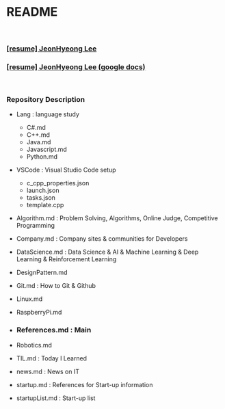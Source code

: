 README
==========


<!--
[![HitCount](http://hits.dwyl.io/zagoshipda/References.svg)](http://hits.dwyl.io/zagoshipda/References)
-->

 <br/>

### [[resume] JeonHyeong Lee](https://github.com/Zagoshipda/References/blob/master/resume_JeonHyeongLee.pdf)
### [[resume] JeonHyeong Lee (google docs)](https://docs.google.com/document/d/1Du29uBZT1mhaV0vdmqzQ9037OK156iJqqvuyMh9Fiyg/edit?usp=sharing)

 <br/>

### Repository Description
- Lang : language study
    - C#.md
    - C++.md
    - Java.md
    - Javascript.md
    - Python.md
    
- VSCode : Visual Studio Code setup
    - c_cpp_properties.json
    - launch.json
    - tasks.json
    - template.cpp

- Algorithm.md : Problem Solving, Algorithms, Online Judge, Competitive Programming

- Company.md : Company sites & communities for Developers

- DataScience.md : Data Science & AI & Machine Learning & Deep Learning & Reinforcement Learning

- DesignPattern.md

- Git.md : How to Git & Github

- Linux.md

- RaspberryPi.md

- <h3> References.md : Main </h3>

- Robotics.md

- TIL.md : Today I Learned

- news.md : News on IT

- startup.md : References for Start-up information

- startupList.md : Start-up list


 <br/><br/>



